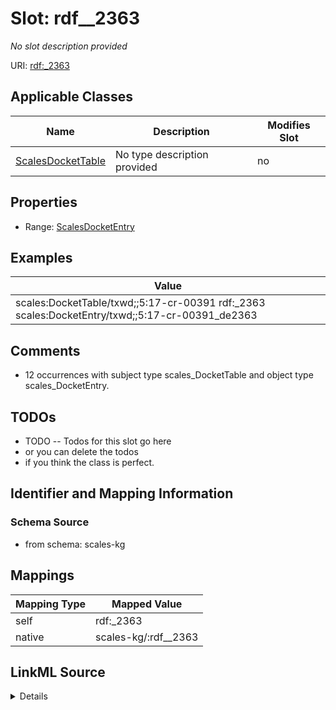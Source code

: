 

# Slot: rdf__2363


_No slot description provided_





URI: [rdf:_2363](http://www.w3.org/1999/02/22-rdf-syntax-ns#_2363)



<!-- no inheritance hierarchy -->





## Applicable Classes

| Name | Description | Modifies Slot |
| --- | --- | --- |
| [ScalesDocketTable](../classes/ScalesDocketTable.md) | No type description provided |  no  |







## Properties

* Range: [ScalesDocketEntry](../classes/ScalesDocketEntry.md)






## Examples

| Value |
| --- |
| scales:DocketTable/txwd;;5:17-cr-00391 rdf:_2363 scales:DocketEntry/txwd;;5:17-cr-00391_de2363 |

## Comments

* 12 occurrences with subject type scales_DocketTable and object type scales_DocketEntry.

## TODOs

* TODO -- Todos for this slot go here
* or you can delete the todos
* if you think the class is perfect.

## Identifier and Mapping Information







### Schema Source


* from schema: scales-kg




## Mappings

| Mapping Type | Mapped Value |
| ---  | ---  |
| self | rdf:_2363 |
| native | scales-kg/:rdf__2363 |




## LinkML Source

<details>
```yaml
name: rdf__2363
description: No slot description provided
todos:
- TODO -- Todos for this slot go here
- or you can delete the todos
- if you think the class is perfect.
comments:
- 12 occurrences with subject type scales_DocketTable and object type scales_DocketEntry.
examples:
- value: scales:DocketTable/txwd;;5:17-cr-00391 rdf:_2363 scales:DocketEntry/txwd;;5:17-cr-00391_de2363
from_schema: scales-kg
rank: 1000
slot_uri: rdf:_2363
alias: rdf__2363
domain_of:
- scales_DocketTable
range: scales_DocketEntry

```
</details>
